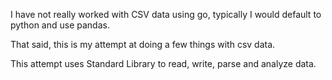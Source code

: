 I have not really worked with CSV data using go, typically I would default to python and use pandas.

That said, this is my attempt at doing a few things with csv data. 

This attempt uses Standard Library to read, write, parse and analyze data.
